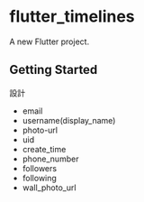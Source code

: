# flutter_timelines

A new Flutter project.

## Getting Started

設計

- email
- username(display_name)
- photo-url
- uid
- create_time
- phone_number
- followers
- following
- wall_photo_url
